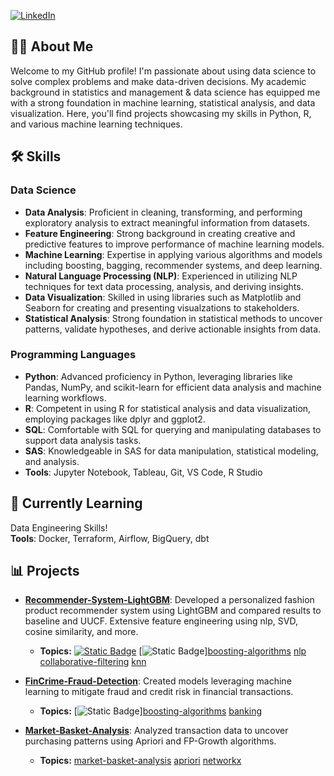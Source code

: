 [![LinkedIn](https://img.shields.io/badge/linkedin-%230077B5.svg?style=for-the-badge&logo=linkedin&logoColor=white)](https://www.linkedin.com/in/blake-huebner/)

## 👨‍💻 About Me

Welcome to my GitHub profile! I'm passionate about using data science to solve complex problems and make data-driven decisions. My academic background in statistics and management & data science has equipped me with a strong foundation in machine learning, statistical analysis, and data visualization. Here, you'll find projects showcasing my skills in Python, R, and various machine learning techniques.

## 🛠 Skills

### Data Science
- **Data Analysis**: Proficient in cleaning, transforming, and performing exploratory analysis to extract meaningful information from datasets.  
- **Feature Engineering**: Strong background in creating creative and predictive features to improve performance of machine learning models.   
- **Machine Learning**: Expertise in applying various algorithms and models including boosting, bagging, recommender systems, and deep learning.  
- **Natural Language Processing (NLP)**: Experienced in utilizing NLP techniques for text data processing, analysis, and deriving insights.  
- **Data Visualization**: Skilled in using libraries such as Matplotlib and Seaborn for creating and presenting visualzations to stakeholders.  
- **Statistical Analysis**: Strong foundation in statistical methods to uncover patterns, validate hypotheses, and derive actionable insights from data.


### Programming Languages
- **Python**: Advanced proficiency in Python, leveraging libraries like Pandas, NumPy, and scikit-learn for efficient data analysis and machine learning workflows.  
- **R**: Competent in using R for statistical analysis and data visualization, employing packages like dplyr and ggplot2.  
- **SQL**: Comfortable with SQL for querying and manipulating databases to support data analysis tasks.  
- **SAS**: Knowledgeable in SAS for data manipulation, statistical modeling, and analysis.  
- **Tools**: Jupyter Notebook, Tableau, Git, VS Code, R Studio


## 🌱 Currently Learning
Data Engineering Skills!  
**Tools**: Docker, Terraform, Airflow, BigQuery, dbt

## 📊 Projects

- [**Recommender-System-LightGBM**](https://github.com/bhuebner3/Recommender-System-LightGBM): Developed a personalized fashion product recommender system using LightGBM and compared results to baseline and UUCF. Extensive feature engineering using nlp, SVD, cosine similarity, and more. 
  - **Topics:** [![Static Badge](https://img.shields.io/badge/recommender--system-darkblue)](https://github.com/search?q=user:bhuebner3+topic:recommender-system) [![Static Badge](https://img.shields.io/badge/boosting--algorithms-darkred)][boosting-algorithms](https://github.com/search?q=user:bhuebner3+topic:boosting-algorithms) [nlp](https://github.com/search?q=user:bhuebner3+topic:nlp) [collaborative-filtering](https://github.com/search?q=user:bhuebner3+topic:collaborative-filtering) [knn](https://github.com/search?q=user:bhuebner3+topic:knn)

- [**FinCrime-Fraud-Detection**](https://github.com/bhuebner3/FinCrime-Fraud-Detection): Created models leveraging machine learning to mitigate fraud and credit risk in financial transactions.
  - **Topics:** [![Static Badge](https://img.shields.io/badge/boosting--algorithms-darkred)][boosting-algorithms](https://github.com/search?q=user:bhuebner3+topic:boosting-algorithms) [banking](https://github.com/search?q=user:bhuebner3+topic:banking)

- [**Market-Basket-Analysis**](https://github.com/bhuebner3/Market-Basket-Analysis): Analyzed transaction data to uncover purchasing patterns using Apriori and FP-Growth algorithms.  
  - **Topics:** [market-basket-analysis](https://github.com/search?q=user:bhuebner3+topic:market-basket-analysis) [apriori](https://github.com/search?q=user:bhuebner3+topic:apriori) [networkx](https://github.com/search?q=user:bhuebner3+topic:networkx)
